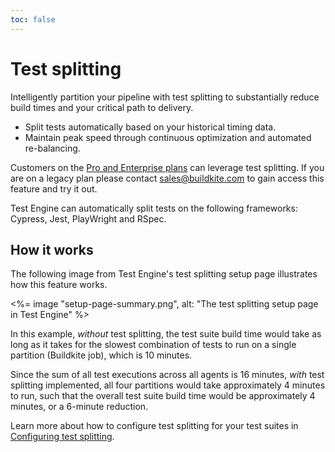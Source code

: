 ```yaml
---
toc: false
---
```


# Test splitting

Intelligently partition your pipeline with test splitting to substantially reduce build times and your critical path to delivery.

- Split tests automatically based on your historical timing data.
- Maintain peak speed through continuous optimization and automated re-balancing.

Customers on the [Pro and Enterprise plans](https://buildkite.com/pricing/) can leverage test splitting. If you are on a legacy plan please contact sales@buildkite.com to gain access this feature and try it out.

Test Engine can automatically split tests on the following frameworks: Cypress, Jest, PlayWright and RSpec.

## How it works

The following image from Test Engine's test splitting setup page illustrates how this feature works.

<%= image "setup-page-summary.png", alt: "The test splitting setup page in Test Engine" %>

In this example, _without_ test splitting, the test suite build time would take as long as it takes for the slowest combination of tests to run on a single partition (Buildkite job), which is 10 minutes.

Since the sum of all test executions across all agents is 16 minutes, _with_ test splitting implemented, all four partitions would take approximately 4 minutes to run, such that the overall test suite build time would be approximately 4 minutes, or a 6-minute reduction.

Learn more about how to configure test splitting for your test suites in [Configuring test splitting](/docs/test-engine/test-splitting/configuring).
